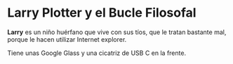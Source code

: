 # Larry Plotter y el Bucle Filosofal

**Larry** es un niño huérfano que vive con sus tíos, que le tratan 
bastante mal, porque le hacen utilizar Internet explorer.

Tiene unas Google Glass y una cicatriz de USB C en la frente.

